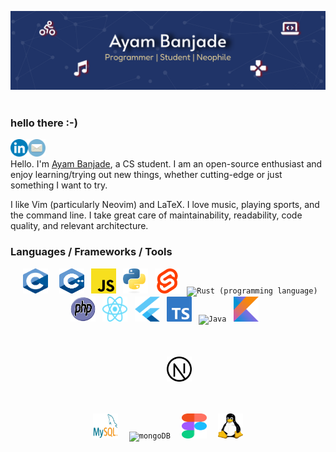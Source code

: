 ![banner-github](https://raw.githubusercontent.com/BrainTeazer/BrainTeazer/main/assets/banner-github.svg)
<img align="center" src="https://komarev.com/ghpvc/?username=brainteazer&style=for-the-badge&color=blueviolet" alt=""/>

### hello there :-)

[<img align='left' alt='linkedin' width='28px' src='./assets/linkedin.svg'/>](https://www.linkedin.com/in/ayambanjade/)

[<img align='left' alt='email' width='28px' src='./assets/email.svg'/>](mailto:ayam.banjade@gmail.com)
<br/>

Hello. I'm [Ayam Banjade](https://www.ayambanjade.com.np/), a CS student. I am an open-source enthusiast and enjoy learning/trying out new things, whether cutting-edge or just something I want to try.

I like Vim (particularly Neovim) and LaTeX. I love music, playing sports, and the command line. I take great care of maintainability, readability, code quality, and relevant architecture.

### Languages / Frameworks / Tools

<p float="center" align="middle">
  <code> <img width="40" height="40" alt="C (programming language)" title="C (programming language)" src="./assets/c.svg"/> </code>
  <code> <img width="40" height="40" alt="C++" title="C++" src="./assets/cpp.svg" /></code>
  <code> <img width="40" height="40" alt="Javascript" title="Javascript" src="./assets/js.svg"/></code>
  <code> <img width="40" height="40" alt="Python" title="Python" src="./assets/python.svg" /></code>
  <code> <img width="40" height="40" alt="Svelte" title="Svelte" src="./assets/svelte.png" /></code>
  <code> <img width="40" height="40" alt="Rust (programming language)" title="Rust (programming language)" src="./assets/rust.png" /></code>
  <code> <img width="40" height="40" alt="PHP" title="PHP" src="./assets/php.svg" /></code>
  <code> <img width="40" height="40" alt="React (framework)" title="React (framework)" src="./assets/react.svg" /></code>
  <code> <img width="40" height="40" alt="Flutter (programming language)" title="Flutter (programming language)" src="./assets/flutter.png" /></code>
  <code> <img width="40" height="40" alt="Typescript" title="Typescript" src="./assets/typescript.svg" /></code>
  <code> <img width="40" height="40" alt="Java" title="Java" src="./assets/java.png" /></code>
  <code> <img width="40" height="40" alt="Kotlin" title="Kotlin" src="./assets/kotlin.svg" /></code>
  <code> 
    <picture>  
      <source media="(prefers-color-scheme: dark)" srcset="./assets/nextjs-dark.png"> 
      <source media="(prefers-color-scheme: light)" srcset="./assets/nextjs-light.png"> 
      <img width="40" height="40" alt="Next.js" title="Next.js" src="./assets/nextjs-light.png" /> 
    </picture>
  </code>
</p>

<p float="center" align="middle" >
<code> <img width="40" height="40" alt="MySQL" title="MYSQL" src="./assets/mysql.svg" /> </code>
<code> <img width="40" height="40" alt="mongoDB" title="mongoDB" src="./assets/mongodb.png" /> </code>
<code> <img width="40" height="40" alt="figma" title="Figma" src="./assets/figma.svg" /> </code>
<code> <img width="40" height="40" alt="linux" title="Linux (Operating System)" src="./assets/linux.svg" /> </code>
</p>
